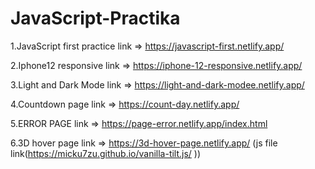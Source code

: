 # JavaScript-Practika
1.JavaScript first practice link => https://javascript-first.netlify.app/

2.Iphone12 responsive link => https://iphone-12-responsive.netlify.app/

3.Light and Dark Mode link => https://light-and-dark-modee.netlify.app/ 

4.Countdown page link => https://count-day.netlify.app/

5.ERROR PAGE  link => https://page-error.netlify.app/index.html

6.3D hover page link => https://3d-hover-page.netlify.app/ (js file link(https://micku7zu.github.io/vanilla-tilt.js/ ))

